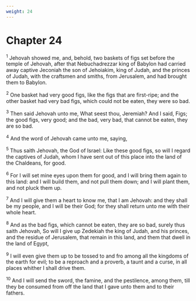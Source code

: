 ```yaml
---
weight: 24
---
```


# Chapter 24

<sup>1</sup> Jehovah showed me, and, behold, two baskets of figs set before the temple of Jehovah, after that Nebuchadrezzar king of Babylon had carried away captive Jeconiah the son of Jehoiakim, king of Judah, and the princes of Judah, with the craftsmen and smiths, from Jerusalem, and had brought them to Babylon. 

<sup>2</sup> One basket had very good figs, like the figs that are first-ripe; and the other basket had very bad figs, which could not be eaten, they were so bad. 

<sup>3</sup> Then said Jehovah unto me, What seest thou, Jeremiah? And I said, Figs; the good figs, very good; and the bad, very bad, that cannot be eaten, they are so bad. 

<sup>4</sup> And the word of Jehovah came unto me, saying, 

<sup>5</sup> Thus saith Jehovah, the God of Israel: Like these good figs, so will I regard the captives of Judah, whom I have sent out of this place into the land of the Chaldeans, for good. 

<sup>6</sup> For I will set mine eyes upon them for good, and I will bring them again to this land: and I will build them, and not pull them down; and I will plant them, and not pluck them up. 

<sup>7</sup> And I will give them a heart to know me, that I am Jehovah: and they shall be my people, and I will be their God; for they shall return unto me with their whole heart. 

<sup>8</sup> And as the bad figs, which cannot be eaten, they are so bad, surely thus saith Jehovah, So will I give up Zedekiah the king of Judah, and his princes, and the residue of Jerusalem, that remain in this land, and them that dwell in the land of Egypt, 

<sup>9</sup> I will even give them up to be tossed to and fro among all the kingdoms of the earth for evil; to be a reproach and a proverb, a taunt and a curse, in all places whither I shall drive them. 

<sup>10</sup> And I will send the sword, the famine, and the pestilence, among them, till they be consumed from off the land that I gave unto them and to their fathers. 


